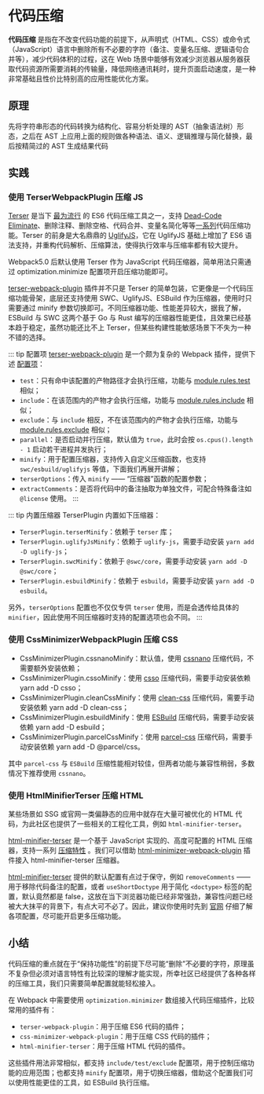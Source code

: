 # 代码压缩

**代码压缩** 是指在不改变代码功能的前提下，从声明式（HTML、CSS）或命令式（JavaScript）语言中删除所有不必要的字符（备注、变量名压缩、逻辑语句合并等），减少代码体积的过程，这在 Web 场景中能够有效减少浏览器从服务器获取代码资源所需要消耗的传输量，降低网络通讯耗时，提升页面启动速度，是一种非常基础且性价比特别高的应用性能优化方案。

## 原理

先将字符串形态的代码转换为结构化、容易分析处理的 AST（抽象语法树）形态，之后在 AST 上应用上面的规则做各种语法、语义、逻辑推理与简化替换，最后按精简过的 AST 生成结果代码

## 实践

### 使用 TerserWebpackPlugin 压缩 JS

[Terser](https://link.juejin.cn/?target=https%3A%2F%2Fgithub.com%2Fterser%2Fterser) 是当下 [最为流行](https://link.juejin.cn/?target=https%3A%2F%2Fnpmtrends.com%2Fbabel-minify-vs-terser-vs-uglify-js) 的 ES6 代码压缩工具之一，支持 [Dead-Code Eliminate](https://link.juejin.cn/?target=https%3A%2F%2Fen.wikipedia.org%2Fwiki%2FDead-code_elimination)、删除注释、删除空格、代码合并、变量名简化等等[一系列](https://link.juejin.cn/?target=https%3A%2F%2Fgithub.com%2Fterser%2Fterser%23compress-options)代码压缩功能。Terser 的前身是大名鼎鼎的 [UglifyJS](https://link.juejin.cn/?target=https%3A%2F%2Fgithub.com%2Fmishoo%2FUglifyJS)，它在 UglifyJS 基础上增加了 ES6 语法支持，并重构代码解析、压缩算法，使得执行效率与压缩率都有较大提升。

Webpack5.0 后默认使用 Terser 作为 JavaScript 代码压缩器，简单用法只需通过 optimization.minimize 配置项开启压缩功能即可。

[terser-webpack-plugin](https://link.juejin.cn/?target=https%3A%2F%2Fgithub.com%2Fwebpack-contrib%2Fterser-webpack-plugin) 插件并不只是 Terser 的简单包装，它更像是一个代码压缩功能骨架，底层还支持使用 SWC、UglifyJS、ESBuild 作为压缩器，使用时只需要通过 minify 参数切换即可。不同压缩器功能、性能差异较大，据我了解，ESBuild 与 SWC 这两个基于 Go 与 Rust 编写的压缩器性能更佳，且效果已经基本趋于稳定，虽然功能还比不上 Terser，但某些构建性能敏感场景下不失为一种不错的选择。

::: tip 配置项
[terser-webpack-plugin](https://link.juejin.cn/?target=https%3A%2F%2Fgithub.com%2Fwebpack-contrib%2Fterser-webpack-plugin) 是一个颇为复杂的 Webpack 插件，提供下述 [配置项](https://link.juejin.cn/?target=https%3A%2F%2Fwww.npmjs.com%2Fpackage%2Fterser-webpack-plugin%23options)：

- `test`：只有命中该配置的产物路径才会执行压缩，功能与 [module.rules.test](https://link.juejin.cn/?target=https%3A%2F%2Fwebpack.js.org%2Fconfiguration%2Fmodule%2F%23ruletest) 相似；
- `include`：在该范围内的产物才会执行压缩，功能与 [module.rules.include](https://link.juejin.cn/?target=https%3A%2F%2Fwebpack.js.org%2Fconfiguration%2Fmodule%2F%23ruleinclude) 相似；
- `exclude`：与 `include` 相反，不在该范围内的产物才会执行压缩，功能与 [module.rules.exclude](https://link.juejin.cn/?target=https%3A%2F%2Fwebpack.js.org%2Fconfiguration%2Fmodule%2F%23ruleexclude) 相似；
- `parallel`：是否启动并行压缩，默认值为 `true`，此时会按 `os.cpus().length - 1` 启动若干进程并发执行；
- `minify`：用于配置压缩器，支持传入自定义压缩函数，也支持 `swc/esbuild/uglifyjs` 等值，下面我们再展开讲解；
- `terserOptions`：传入 `minify` —— “压缩器”函数的配置参数；
- `extractComments`：是否将代码中的备注抽取为单独文件，可配合特殊备注如 `@license` 使用。
:::

::: tip 内置压缩器
TerserPlugin 内置如下压缩器：

- `TerserPlugin.terserMinify`：依赖于 `terser` 库；
- `TerserPlugin.uglifyJsMinify`：依赖于 `uglify-js`，需要手动安装 `yarn add -D uglify-js`；
- `TerserPlugin.swcMinify`：依赖于 `@swc/core`，需要手动安装 `yarn add -D` `@swc/core`；
- `TerserPlugin.esbuildMinify`：依赖于 `esbuild`，需要手动安装 `yarn add -D esbuild`。

另外，`terserOptions` 配置也不仅仅专供 `terser` 使用，而是会透传给具体的 `minifier`，因此使用不同压缩器时支持的配置选项也会不同。
:::

### 使用 CssMinimizerWebpackPlugin 压缩 CSS

- CssMinimizerPlugin.cssnanoMinify：默认值，使用 [cssnano](https://link.juejin.cn/?target=https%3A%2F%2Fcssnano.co%2F) 压缩代码，不需要额外安装依赖；
- CssMinimizerPlugin.cssoMinify：使用 [csso](https://link.juejin.cn/?target=https%3A%2F%2Fgithub.com%2Fcss%2Fcsso) 压缩代码，需要手动安装依赖 yarn add -D csso；
- CssMinimizerPlugin.cleanCssMinify：使用 [clean-css](https://link.juejin.cn/?target=https%3A%2F%2Fgithub.com%2Fclean-css%2Fclean-css) 压缩代码，需要手动安装依赖 yarn add -D clean-css；
- CssMinimizerPlugin.esbuildMinify：使用 [ESBuild](https://link.juejin.cn/?target=https%3A%2F%2Fesbuild.github.io%2F) 压缩代码，需要手动安装依赖 yarn add -D esbuild；
- CssMinimizerPlugin.parcelCssMinify：使用 [parcel-css](https://link.juejin.cn/?target=https%3A%2F%2Fgithub.com%2Fparcel-bundler%2Fparcel-css) 压缩代码，需要手动安装依赖 yarn add -D @parcel/css。

其中 `parcel-css` 与 `ESBuild` 压缩性能相对较佳，但两者功能与兼容性稍弱，多数情况下推荐使用 `cssnano`。

### 使用 HtmlMinifierTerser 压缩 HTML

某些场景如 SSG 或官网一类偏静态的应用中就存在大量可被优化的 HTML 代码，为此社区也提供了一些相关的工程化工具，例如 `html-minifier-terser`。

[html-minifier-terser](https://link.juejin.cn/?target=https%3A%2F%2Fgithub.com%2Fterser%2Fhtml-minifier-terser) 是一个基于 JavaScript 实现的、高度可配置的 HTML 压缩器，支持一系列 [压缩特性](https://link.juejin.cn/?target=https%3A%2F%2Fgithub.com%2Fterser%2Fhtml-minifier-terser%23options-quick-reference) 。我们可以借助 [html-minimizer-webpack-plugin](https://link.juejin.cn/?target=https%3A%2F%2Fwebpack.js.org%2Fplugins%2Fhtml-minimizer-webpack-plugin%2F) 插件接入 html-minifier-terser 压缩器。

[html-minifier-terser](https://link.juejin.cn/?target=https%3A%2F%2Fgithub.com%2Fterser%2Fhtml-minifier-terser) 提供的默认配置有点过于保守，例如 `removeComments` —— 用于移除代码备注的配置，或者 `useShortDoctype` 用于简化 `<doctype>` 标签的配置，默认竟然都是 false，这放在当下浏览器功能已经非常强劲，兼容性问题已经被大大抹平的背景下，有点大可不必了。因此，建议你使用时先到 [官网](https://link.juejin.cn/?target=https%3A%2F%2Fgithub.com%2Fterser%2Fhtml-minifier-terser%23options-quick-reference) 仔细了解各项配置，尽可能开启更多压缩功能。

## 小结

代码压缩的重点就在于“保持功能性”的前提下尽可能“删除”不必要的字符，原理虽不复杂但必须对语言特性有比较深的理解才能实现，所幸社区已经提供了各种各样的压缩工具，我们只需要简单配置就能轻松接入。

在 Webpack 中需要使用 `optimization.minimizer` 数组接入代码压缩插件，比较常用的插件有：

- `terser-webpack-plugin`：用于压缩 ES6 代码的插件；
- `css-minimizer-webpack-plugin`：用于压缩 CSS 代码的插件；
- `html-minifier-terser`：用于压缩 HTML 代码的插件。

这些插件用法非常相似，都支持 `include/test/exclude` 配置项，用于控制压缩功能的应用范围；也都支持 `minify` 配置项，用于切换压缩器，借助这个配置我们可以使用性能更佳的工具，如 ESBuild 执行压缩。
